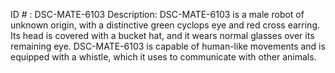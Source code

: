 ID # : DSC-MATE-6103
Description: DSC-MATE-6103 is a male robot of unknown origin, with a distinctive green cyclops eye and red cross earring. Its head is covered with a bucket hat, and it wears normal glasses over its remaining eye. DSC-MATE-6103 is capable of human-like movements and is equipped with a whistle, which it uses to communicate with other animals.